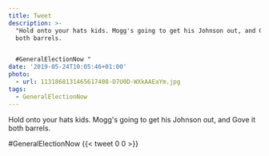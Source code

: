 ```yaml
---
title: Tweet
description: >-
  "Hold onto your hats kids. Mogg's going to get his Johnson out, and Gove it
  both barrels.


  #GeneralElectionNow "
date: '2019-05-24T10:05:46+01:00'
photo:
  - url: 1131868131465617408-D7U0D-WXkAAEaYm.jpg
tags:
  - GeneralElectionNow
---
```

Hold onto your hats kids. Mogg's going to get his Johnson out, and Gove it both barrels.

#GeneralElectionNow 
      {{< tweet 0 0 >}}
    
